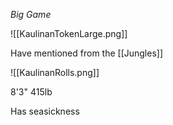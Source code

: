 _Big Game_

![[KaulinanTokenLarge.png]]


Have mentioned from the [[Jungles]]

![[KaulinanRolls.png]]


8'3" 415lb

Has seasickness

